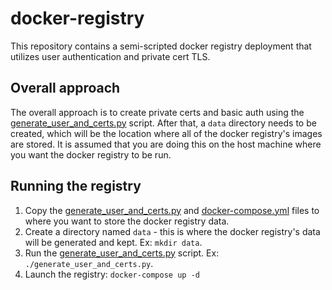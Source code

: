 # docker-registry
This repository contains a semi-scripted docker registry deployment that utilizes user authentication and private cert TLS.

## Overall approach
The overall approach is to create private certs and basic auth using the [generate_user_and_certs.py](generate_user_and_certs.py) script.  After that, a `data` directory needs to be created, which will be the location where all of the docker registry's images are stored.  It is assumed that you are doing this on the host machine where you want the docker registry to be run.

## Running the registry
1. Copy the [generate_user_and_certs.py](generate_user_and_certs.py) and [docker-compose.yml](docker-compose.yml) files to where you want to store the docker registry data.
2. Create a directory named `data` - this is where the docker registry's data will be generated and kept.  Ex: `mkdir data`.
4. Run the [generate_user_and_certs.py](generate_user_and_certs.py) script.  Ex:  `./generate_user_and_certs.py`.
5. Launch the registry: `docker-compose up -d`
